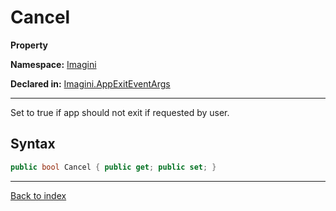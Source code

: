# Cancel

**Property**

**Namespace:** [Imagini](Imagini.md)

**Declared in:** [Imagini.AppExitEventArgs](Imagini.AppExitEventArgs.md)

------



Set to true if app should not exit if requested by user.


## Syntax

```csharp
public bool Cancel { public get; public set; }
```

------

[Back to index](index.md)